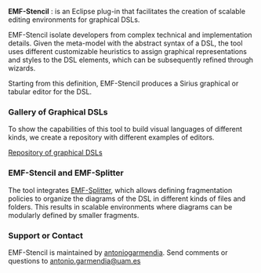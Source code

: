 __EMF-Stencil__ : is an Eclipse plug-in that facilitates the creation of scalable editing environments for graphical DSLs. 

EMF-Stencil isolate developers from complex technical and implementation details. Given the meta-model with the abstract syntax of a DSL, the tool uses different customizable heuristics to assign graphical representations and styles to the DSL elements, which can be subsequently refined through wizards. 

Starting from this definition, EMF-Stencil produces a Sirius graphical or tabular editor for the DSL.

### __Gallery of Graphical DSLs__

To show the capabilities of this tool to build visual languages of different kinds, we create a repository with different examples of editors.

[Repository of graphical DSLs](https://github.com/antoniogarmendia/gallery-graphical-dsls-emfStencil)

### __EMF-Stencil and EMF-Splitter__

The tool integrates [EMF-Splitter](https://antoniogarmendia.github.io/EMFSplitterSite/), which allows defining fragmentation
policies to organize the diagrams of the DSL in different kinds of files and folders. This results in scalable environments where diagrams can be modularly defined by smaller fragments.

### Support or Contact
EMF-Stencil is maintained by [antoniogarmendia](https://github.com/antoniogarmendia). Send comments or questions to [antonio.garmendia@uam.es](antonio.garmendia@uam.es)
